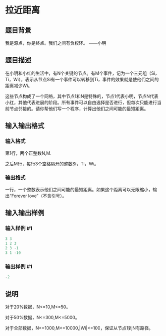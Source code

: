 # 拉近距离

## 题目背景

我是源点，你是终点。我们之间有负权环。 ——小明

## 题目描述

在小明和小红的生活中，有N个关键的节点。有M个事件，记为一个三元组（Si，Ti，Wi），表示从节点Si有一个事件可以转移到Ti，事件的效果就是使他们之间的距离减少Wi。

这些节点构成了一个网络，其中节点1和N是特殊的，节点1代表小明，节点N代表小红，其他代表进展的阶段。所有事件可以自由选择是否进行，但每次只能进行当前节点邻接的。请你帮他们写一个程序，计算出他们之间可能的最短距离。

## 输入输出格式

### 输入格式

第1行，两个正整数N,M.

之后M行，每行3个空格隔开的整数Si，Ti，Wi。

### 输出格式

一行，一个整数表示他们之间可能的最短距离。如果这个距离可以无限缩小，输出“Forever love”（不含引号）。

## 输入输出样例

### 输入样例 #1

```cpp
3 3
1 2 3
2 3 -1
3 1 -10
```


### 输出样例 #1

```cpp
-2
```


## 说明

对于20%数据，N<=10,M<=50。

对于50%数据，N<=300,M<=5000。

对于全部数据，N<=1000,M<=10000,|Wi|<=100，保证从节点1到N有路径。

